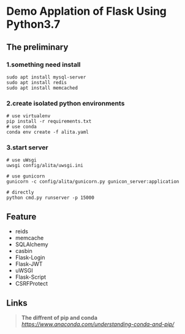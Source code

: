 # Demo Applation of Flask Using Python3.7

## The preliminary

### 1.something need install
```
sudo apt install mysql-server
sudo apt install redis
sudo apt install memcached
```

### 2.create isolated python environments
```
# use virtualenv
pip install -r requirements.txt
# use conda
conda env create -f alita.yaml
```

### 3.start server
```
# use uWsgi
uwsgi config/alita/uwsgi.ini

# use gunicorn
gunicorn -c config/alita/gunicorn.py gunicon_server:application

# directly
python cmd.py runserver -p 15000
```

## Feature

+ reids  
+ memcache  
+ SQLAlchemy  
+ casbin  
+ Flask-Login 
+ Flask-JWT 
+ uWSGI  
+ Flask-Script  
+ CSRFProtect  

## Links

>**The diffrent of pip and conda**  
>*https://www.anaconda.com/understanding-conda-and-pip/*
